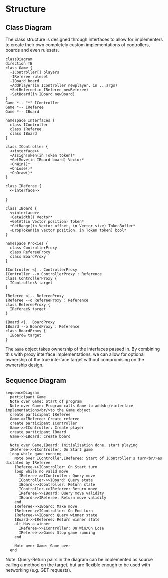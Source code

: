 # Structure

## Class Diagram
The class structure is designed through interfaces to allow for implementers to create their own completely custom implementations of controllers, boards and even rulesets.
```mermaid
classDiagram
direction TB
class Game {
  -IController[] players
  -IReferee ruleset
  -IBoard board
  +AddPlayer(in IController newplayer, in ...args)
  +SetReferee(in IReferee newReferee)
  +SetBoard(in IBoard newBoard)
}
Game *-- "*" IController
Game *-- IReferee
Game *-- IBoard

namespace Interfaces {
  class IController
  class IReferee
  class IBoard
}

class IController {
  <<interface>>
  +AssignToken(in Token token)*
  +GetMove(in IBoard board) Vector*
  +OnWin()*
  +OnLose()*
  +OnDraw()*
} 

class IReferee {
  <<interface>>
  
}

class IBoard {
  <<interface>>
  +GetWidth() Vector*
  +GetAt(in Vector position) Token*
  +GetRange(in Vector offset, in Vector size) TokenBuffer*
  +DropToken(in Vector position, in Token token) bool*
}

namespace Proxies {
  class ControllerProxy
  class RefereeProxy
  class BoardProxy
}

IController <|.. ControllerProxy
IController --o ControllerProxy : Reference
class ControllerProxy {
  IController& target
}

IReferee <|.. RefereeProxy
IReferee --o RefereeProxy : Reference
class RefereeProxy {
  IReferee& target
}

IBoard <|.. BoardProxy
IBoard --o BoardProxy : Reference
class BoardProxy {
  IBoard& target
}
```
The `Game` object takes ownership of the interfaces passed in. By combining this with proxy interface implementations, we can allow for optional ownership of the true interface target without compromising on the ownership design.

## Sequence Diagram
```mermaid
sequenceDiagram
  participant Game
  Note over Game: Start of program
  Note over Game: Program calls Game to add<br/>interface implementations<br/>to the Game object
  create participant IReferee
  Game->>IReferee: Create referee
  create participant IController
  Game->>IController: Create player
  create participant IBoard
  Game->>IBoard: Create board
  
  Note over Game,IBoard: Initialisation done, start playing
  IReferee->>IController: On Start game
  loop while game running
    Note over IController,IReferee: Start of IController's turn<br/>as dictated by IReferee
    IReferee->>IController: On Start turn
    loop while no valid move
      IReferee->>IController: Query move
      IController->>IBoard: Query state
      IBoard->>IController: Return state
      IController->>IReferee: Return move
      IReferee->>IBoard: Query move validity
      IBoard->>IReferee: Return move validity
    end
    IReferee->>IBoard: Make move
    IReferee->>IController: On End turn
    IReferee->>IBoard: Query winner state
    IBoard->>IReferee: Return winner state
    alt Has a winner
      IReferee->>IController: On Win/On Lose
      IReferee->>Game: Stop game running
    end
    
    Note over Game: Game over
  end
```
Note: Query-Return pairs in the diagram can be implemented as source calling a method on the target, but are flexible enough to be used with networking (e.g. GET requests).